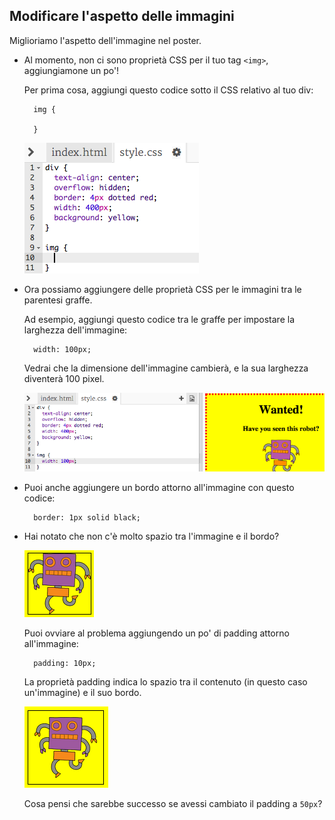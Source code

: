 ## Modificare l'aspetto delle immagini

Miglioriamo l'aspetto dell'immagine nel poster.

+ Al momento, non ci sono proprietà CSS per il tuo tag `<img>`, aggiungiamone un po'!
    
    Per prima cosa, aggiungi questo codice sotto il CSS relativo al tuo div:
    
        img {
        
        }
        
    
    ![schermata](images/wanted-img-css.png)

+ Ora possiamo aggiungere delle proprietà CSS per le immagini tra le parentesi graffe.
    
    Ad esempio, aggiungi questo codice tra le graffe per impostare la larghezza dell'immagine:
    
        width: 100px;
        
    
    Vedrai che la dimensione dell'immagine cambierà, e la sua larghezza diventerà 100 pixel.
    
    ![schermata](images/wanted-img-width.png)

+ Puoi anche aggiungere un bordo attorno all'immagine con questo codice:
    
        border: 1px solid black;
        

+ Hai notato che non c'è molto spazio tra l'immagine e il bordo?
    
    ![schermata](images/wanted-img-border.png)
    
    Puoi ovviare al problema aggiungendo un po' di padding attorno all'immagine:
    
        padding: 10px;
        
    
    La proprietà padding indica lo spazio tra il contenuto (in questo caso un'immagine) e il suo bordo.
    
    ![schermata](images/wanted-img-padding.png)
    
    Cosa pensi che sarebbe successo se avessi cambiato il padding a `50px`?